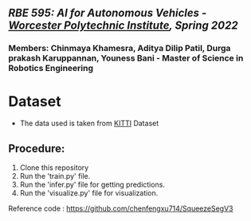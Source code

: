 ## *RBE 595: AI for Autonomous Vehicles - [Worcester Polytechnic Institute](https://www.wpi.edu/), Spring 2022*

### Members: Chinmaya Khamesra, Aditya Dilip Patil, Durga prakash Karuppannan, Youness Bani - Master of Science in Robotics Engineering

# Dataset 

* The data used is taken from [KITTI](http://www.cvlibs.net/datasets/kitti/eval_object.php?obj_benchmark=3d) Dataset

## Procedure:
1. Clone this repository
2. Run the 'train.py' file. 
3. Run the 'infer.py' file for getting predictions. 
4. Run the 'visualize.py' file for visualization.


Reference code : https://github.com/chenfengxu714/SqueezeSegV3

